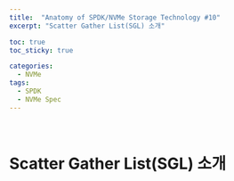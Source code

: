 ```yaml
---
title:  "Anatomy of SPDK/NVMe Storage Technology #10"
excerpt: "Scatter Gather List(SGL) 소개"

toc: true
toc_sticky: true

categories:
  - NVMe
tags:
  - SPDK
  - NVMe Spec
---
```


<br>

# Scatter Gather List(SGL) 소개

